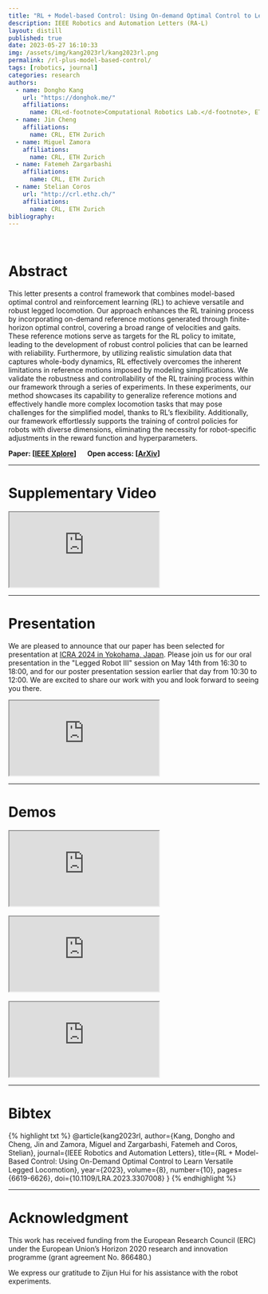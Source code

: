 ```yaml
---
title: "RL + Model-based Control: Using On-demand Optimal Control to Learn Versatile Legged Locomotion"
description: IEEE Robotics and Automation Letters (RA-L)
layout: distill
published: true
date: 2023-05-27 16:10:33
img: /assets/img/kang2023rl/kang2023rl.png
permalink: /rl-plus-model-based-control/
tags: [robotics, journal]
categories: research
authors:
  - name: Dongho Kang
    url: "https://donghok.me/"
    affiliations:
      name: CRL<d-footnote>Computational Robotics Lab.</d-footnote>, ETH Zurich
  - name: Jin Cheng
    affiliations:
      name: CRL, ETH Zurich
  - name: Miguel Zamora
    affiliations:
      name: CRL, ETH Zurich
  - name: Fatemeh Zargarbashi
    affiliations:
      name: CRL, ETH Zurich
  - name: Stelian Coros
    url: "http://crl.ethz.ch/"
    affiliations:
      name: CRL, ETH Zurich
bibliography:
---
```


<div class="row">
  <div class="col-sm mt-3 mt-md-0">
      <img class="img-fluid" src="{{ '/assets/img/kang2023rl/kang2023rl.png' | relative_url }}" alt="" title="teaser"/>
  </div>
</div>

<br>

# Abstract

This letter presents a control framework that combines model-based optimal control and reinforcement learning (RL) to achieve versatile and robust legged locomotion. 
Our approach enhances the RL training process by incorporating on-demand reference motions generated through finite-horizon optimal control, covering a broad range of velocities and gaits.
These reference motions serve as targets for the RL policy to imitate, leading to the development of robust control policies that can be learned with reliability. 
Furthermore, by utilizing realistic simulation data that captures whole-body dynamics, RL effectively overcomes the inherent limitations in reference motions imposed by modeling simplifications. 
We validate the robustness and controllability of the RL training process within our framework through a series of experiments. 
In these experiments, our method showcases its capability to generalize reference motions and effectively handle more complex locomotion tasks that may pose challenges for the simplified model, thanks to RL’s flexibility. 
Additionally, our framework effortlessly supports the training of control policies for robots with diverse dimensions, eliminating the necessity for robot-specific adjustments in the reward function and hyperparameters.

**Paper: [<a href="https://ieeexplore.ieee.org/document/10225268">IEEE Xplore</a>]** &emsp; **Open access: [<a href="https://arxiv.org/abs/2305.17842">ArXiv</a>]**

-----

# Supplementary Video

<div class="embed-responsive embed-responsive-16by9">
  <iframe class="embed-responsive-item" src="https://www.youtube.com/embed/HXwLXdOf79c" allowfullscreen></iframe>
</div>  

-----

# Presentation

We are pleased to announce that our paper has been selected for presentation at <a href="https://2024.ieee-icra.org/">ICRA 2024 in Yokohama, Japan</a>. 
Please join us for our oral presentation in the "Legged Robot III" session on May 14th from 16:30 to 18:00, and for our poster presentation session earlier that day from 10:30 to 12:00. 
We are excited to share our work with you and look forward to seeing you there.

<div class="embed-responsive embed-responsive-16by9">
  <iframe class="embed-responsive-item" src="https://www.youtube.com/embed/U4tCgsEFJmM" allowfullscreen></iframe>
</div>  

-----

# Demos

<div class="embed-responsive embed-responsive-16by9">
  <iframe class="embed-responsive-item" src="https://www.youtube.com/embed/PCT5f6xsASk" allowfullscreen></iframe>
</div>

<br>

<div class="embed-responsive embed-responsive-16by9">
  <iframe class="embed-responsive-item" src="https://www.youtube.com/embed/30CmkKIJ2fQ" allowfullscreen></iframe>
</div>  

<br>

<div class="embed-responsive embed-responsive-16by9">
  <iframe class="embed-responsive-item" src="https://www.youtube.com/embed/-tUdeYsNvSQ" allowfullscreen></iframe>
</div>  

-----

# Bibtex

{% highlight txt %}
@article{kang2023rl,
  author={Kang, Dongho and Cheng, Jin and Zamora, Miguel and Zargarbashi, Fatemeh and Coros, Stelian},
  journal={IEEE Robotics and Automation Letters}, 
  title={RL + Model-Based Control: Using On-Demand Optimal Control to Learn Versatile Legged Locomotion}, 
  year={2023},
  volume={8},
  number={10},
  pages={6619-6626},
  doi={10.1109/LRA.2023.3307008}
}
{% endhighlight %}

-----

# Acknowledgment

This work has received funding from the European Research Council (ERC) under the European Union’s Horizon 2020 research and innovation programme (grant agreement No. 866480.)

We express our gratitude to Zijun Hui for his assistance with the robot experiments.
  